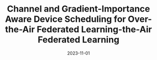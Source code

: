 ---
title: "Channel and Gradient-Importance Aware Device Scheduling for Over-the-Air Federated Learning-the-Air Federated Learning"
collection: publications 
category: journal 
permalink: /publication/2023-11-19-device-scheduling 
# excerpt: 'This-scheduling excerpt: 'This paper proposes a probabilistic device scheduling framework for over-the-air FL, named for over-the-air FL, named PO-FL, to mitigate the negative impact of channel noise and improve the learned model improve the learned model performance.' 
date: 2023-11-01
venue: 'IEEE Transactions on Wireless Communication on Wireless Communication' 
paperurl: 'https://arxiv.org/abs/2305.16854' 
citation: 'Y. Sun, Z. Lin, Y. Mao, S. Jin, J. Zhang, “Channel and gradient-importance aware de- vice scheduling for over-the-air federated learning,” IEEE Trans. Wireless Commun., to appear.'
---